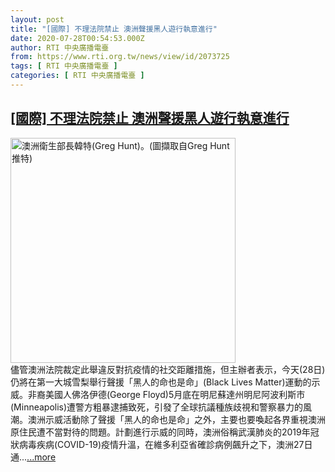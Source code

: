 ```yaml
---
layout: post
title: "[國際] 不理法院禁止 澳洲聲援黑人遊行執意進行"
date: 2020-07-28T00:54:53.000Z
author: RTI 中央廣播電臺
from: https://www.rti.org.tw/news/view/id/2073725
tags: [ RTI 中央廣播電臺 ]
categories: [ RTI 中央廣播電臺 ]
---
```

<!--1595897693000-->
[[國際] 不理法院禁止 澳洲聲援黑人遊行執意進行](https://www.rti.org.tw/news/view/id/2073725)
------

<div>
<img src="https://static.rti.org.tw/assets/thumbnails/2020/04/13/1162bd1536de3bdc1c7cd4c75fdcb594.JPG" width="360" alt="澳洲衛生部長韓特(Greg Hunt)。(圖擷取自Greg Hunt推特)" title="澳洲衛生部長韓特(Greg Hunt)。(圖擷取自Greg Hunt推特)"><br>儘管澳洲法院裁定此舉違反對抗疫情的社交距離措施，但主辦者表示，今天(28日)仍將在第一大城雪梨舉行聲援「黑人的命也是命」(Black Lives Matter)運動的示威。非裔美國人佛洛伊德(George Floyd)5月底在明尼蘇達州明尼阿波利斯市(Minneapolis)遭警方粗暴逮捕致死，引發了全球抗議種族歧視和警察暴力的風潮。澳洲示威活動除了聲援「黑人的命也是命」之外，主要也要喚起各界重視澳洲原住民遭不當對待的問題。計劃進行示威的同時，澳洲俗稱武漢肺炎的2019年冠狀病毒疾病(COVID-19)疫情升溫，在維多利亞省確診病例飆升之下，澳洲27日通...<a target="_blank" href="https://www.rti.org.tw/news/view/id/2073725">...more</a>
</div>
